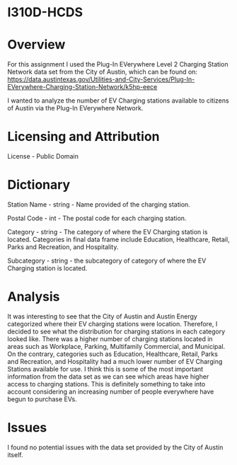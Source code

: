 # I310D-HCDS

# Overview
For this assignment I used the Plug-In EVerywhere Level 2 Charging Station Network data set from the City of Austin, which can be found on:
https://data.austintexas.gov/Utilities-and-City-Services/Plug-In-EVerywhere-Charging-Station-Network/k5hp-eece

I wanted to analyze the number of EV Charging stations available to citizens of Austin via the Plug-In EVerywhere Network. 

# Licensing and Attribution
License -	Public Domain

# Dictionary 
Station Name - string - Name provided of the charging station.

Postal Code - int - The postal code for each charging station.

Category - string - The category of where the EV Charging station is located. Categories in final data frame include Education, Healthcare, 
Retail, Parks and Recreation, and Hospitality.


Subcategory - string - the subcategory of category of where the EV Charging station is located.  

# Analysis
It was interesting to see that the City of Austin and Austin Energy categorized where their EV charging stations were location.
Therefore, I decided to see what the distribution for charging stations in each category looked like. There was a higher number 
of charging stations located in areas such as Workplace, Parking, Multifamily Commercial, and Municipal. On the contrary, 
categories such as Education, Healthcare, Retail, Parks and Recreation, and Hospitality had a much lower number of EV Charging 
Stations available for use. I think this is some of the most important information from the data set as we can see which areas 
have higher access to charging stations. This is definitely something to take into account considering an increasing number 
of people everywhere have begun to purchase EVs. 

# Issues 
I found no potential issues with the data set provided by the City of Austin itself.

